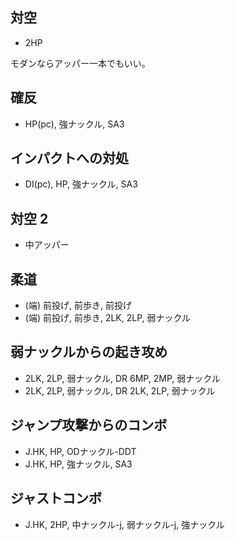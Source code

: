## 対空

- 2HP

モダンならアッパー一本でもいい。

## 確反

- HP(pc), 強ナックル, SA3

## インパクトへの対処

- DI(pc), HP, 強ナックル, SA3

## 対空 2

- 中アッパー

## 柔道

- (端) 前投げ, 前歩き, 前投げ
- (端) 前投げ, 前歩き, 2LK, 2LP, 弱ナックル

## 弱ナックルからの起き攻め

- 2LK, 2LP, 弱ナックル, DR 6MP, 2MP, 弱ナックル
- 2LK, 2LP, 弱ナックル, DR 2LK, 2LP, 弱ナックル

## ジャンプ攻撃からのコンボ

- J.HK, HP, ODナックル-DDT
- J.HK, HP, 強ナックル, SA3

## ジャストコンボ

- J.HK, 2HP, 中ナックル-j, 弱ナックル-j, 強ナックル

